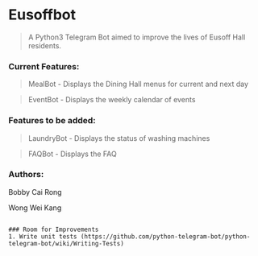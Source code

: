 # Eusoffbot
> A Python3 Telegram Bot aimed to improve the lives of Eusoff Hall residents.

### Current Features:
> MealBot - Displays the Dining Hall menus for current and next day

> EventBot - Displays the weekly calendar of events

### Features to be added:
> LaundryBot - Displays the status of washing machines

> FAQBot - Displays the FAQ

### Authors:
Bobby Cai Rong

Wong Wei Kang


```

### Room for Improvements
1. Write unit tests (https://github.com/python-telegram-bot/python-telegram-bot/wiki/Writing-Tests)
